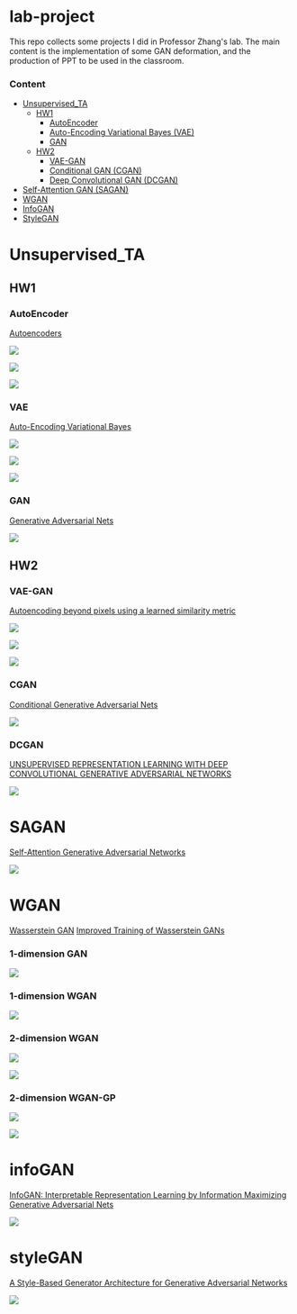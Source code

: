 # lab-project

This repo collects some projects I did in Professor Zhang's lab. The main content is the implementation of some GAN deformation, and the production of PPT to be used in the classroom.


### Content
* [Unsupervised_TA](#Unsupervised_TA)
    * [HW1](#HW1)
        * [AutoEncoder](#AutoEncoder)
        * [Auto-Encoding Variational Bayes (VAE)](#VAE)
        * [GAN](#GAN)
    * [HW2](#HW2)
        * [VAE-GAN](#VAE-GAN)
        * [Conditional GAN (CGAN)](#CGAN)
        * [Deep Convolutional GAN (DCGAN)](#DCGAN)
* [Self-Attention GAN (SAGAN)](#SAGAN)
* [WGAN](#WGAN)
* [InfoGAN](#infoGAN)
* [StyleGAN](#styleGAN)

# Unsupervised_TA
## HW1
### AutoEncoder
[Autoencoders](https://arxiv.org/pdf/2003.05991.pdf)

![](/unsupervised_TA/HW1/1-1/ae_mnist/Unknown.png)

![](/unsupervised_TA/HW1/1-1/ae_mnist/Unknown-1.png)

![](/unsupervised_TA/HW1/1-1/ae_mnist/Unknown-2.png)

### VAE
[Auto-Encoding Variational Bayes](https://arxiv.org/pdf/1312.6114.pdf)

![](/unsupervised_TA/HW1/1-3/img/Unknown.png)

![](/unsupervised_TA/HW1/1-3/img/Unknown-1.png)

![](/unsupervised_TA/HW1/1-3/img/Unknown-2.png)

### GAN
[Generative Adversarial Nets](https://arxiv.org/pdf/1406.2661.pdf)

![](/unsupervised_TA/HW1/1-5/img/Unknown.png)

## HW2
### VAE-GAN
[Autoencoding beyond pixels using a learned similarity metric](https://arxiv.org/pdf/1512.09300.pdf)

![](/unsupervised_TA/HW2/2-1/img/Unknown.png)

![](/unsupervised_TA/HW2/2-1/img/Unknown-1.png)

![](/unsupervised_TA/HW2/2-1/img/Unknown-2.png)

### CGAN
[Conditional Generative Adversarial Nets](https://arxiv.org/pdf/1411.1784.pdf)

![](/unsupervised_TA/HW2/2-2/img/Unknown.png)

### DCGAN
[UNSUPERVISED REPRESENTATION LEARNING WITH DEEP CONVOLUTIONAL GENERATIVE ADVERSARIAL NETWORKS](https://arxiv.org/pdf/1511.06434.pdf)

![](/unsupervised_TA/HW2/2-3/img/Unknown.png)


# SAGAN
[Self-Attention Generative Adversarial Networks](https://arxiv.org/pdf/1805.08318.pdf)

![](/SAGAN/img/Unknown.png)

# WGAN
[Wasserstein GAN](https://arxiv.org/pdf/1701.07875.pdf)
[Improved Training of Wasserstein GANs](https://arxiv.org/pdf/1704.00028.pdf)

### 1-dimension GAN
![](/WGAN/img/Unknown.png)

### 1-dimension WGAN
![](/WGAN/img/Unknown-1.png)

### 2-dimension WGAN
![](/WGAN/img/Unknown-2.png)

![](/WGAN/img/Unknown-3.png)

### 2-dimension WGAN-GP
![](/WGAN/img/Unknown-4.png)

![](/WGAN/img/Unknown-5.png)

# infoGAN
[InfoGAN: Interpretable Representation Learning by Information Maximizing Generative Adversarial Nets](https://arxiv.org/pdf/1606.03657.pdf)

![](/infoGAN/img/Unknown.png)

# styleGAN
[A Style-Based Generator Architecture for Generative Adversarial Networks](https://arxiv.org/pdf/1812.04948.pdf)

![](/styleGAN/img/Unknown.png)








